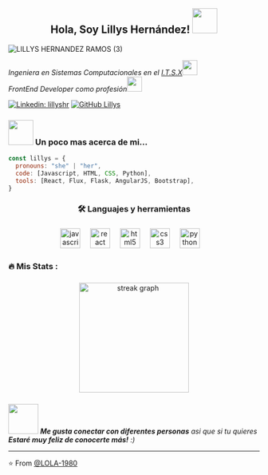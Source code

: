 <h2 align="center"> Hola, Soy Lillys Hernández! <img src="https://media.giphy.com/media/mGcNjsfWAjY5AEZNw6/giphy.gif" width="50"></h2>

![LILLYS HERNANDEZ RAMOS (3)](https://github.com/LOLA-1980/LOLA-1980/assets/109870340/6e283669-c956-4b52-841f-95d19865c200)

<p><em>Ingeniera en Sistemas Computacionales en el <a href="http://www.unb.br">I.T.S.X</a><img src="https://media.giphy.com/media/fYSnHlufseco8Fh93Z/giphy.gif" width="30"></br>FrontEnd Developer como profesión<img src="https://media.giphy.com/media/WUlplcMpOCEmTGBtBW/giphy.gif" width="30"> 
</em></p>

[![Linkedin: lillyshr](https://img.shields.io/badge/-lillyshr-blue?style=flat-square&logo=Linkedin&logoColor=white&link=https://www.linkedin.com/in/lillyshr/)](https://www.linkedin.com/in/lillyshr/)
[![GitHub Lillys](https://img.shields.io/github/followers/LOLA-1980?label=follow&style=social)](https://github.com/LOLA-1980)


### <img src="https://media.giphy.com/media/VgCDAzcKvsR6OM0uWg/giphy.gif" width="50"> Un poco mas acerca de mi...  

```javascript
const lillys = {
  pronouns: "she" | "her",
  code: [Javascript, HTML, CSS, Python],
  tools: [React, Flux, Flask, AngularJS, Bootstrap],
}
```

<h3 align="center">🛠 Languajes y herramientas</h3>

###

<div align="center">
  <img src="https://cdn.jsdelivr.net/gh/devicons/devicon/icons/javascript/javascript-original.svg" height="40" alt="javascript logo"  />
  <img width="12" />
  <img src="https://cdn.jsdelivr.net/gh/devicons/devicon/icons/react/react-original.svg" height="40" alt="react logo"  />
  <img width="12" />
  <img src="https://cdn.jsdelivr.net/gh/devicons/devicon/icons/html5/html5-original.svg" height="40" alt="html5 logo"  />
  <img width="12" />
  <img src="https://cdn.jsdelivr.net/gh/devicons/devicon/icons/css3/css3-original.svg" height="40" alt="css3 logo"  />
  <img width="12" />
  <img src="https://cdn.jsdelivr.net/gh/devicons/devicon/icons/python/python-original.svg" height="40" alt="python logo"  />
  <img width="12" />
</div>

###

<h3 align="left">🔥   Mis Stats :</h3>

###

<div align="center">
  <img src="https://streak-stats.demolab.com?user=maurodesouza&locale=en&mode=daily&theme=dark&hide_border=false&border_radius=5&order=3" height="220" alt="streak graph"  />
</div>

###

<img src="https://media.giphy.com/media/LnQjpWaON8nhr21vNW/giphy.gif" width="60"> <em><b>Me gusta conectar con diferentes personas</b> asi que si tu quieres <b>Estaré muy feliz de conocerte más!</b> :)</em>

---

⭐️ From [@LOLA-1980](https://github.com/LOLA-1980)


<!--
**LOLA-1980/LOLA-1980** is a ✨ _special_ ✨ repository because its `README.md` (this file) appears on your GitHub profile.

Here are some ideas to get you started:

- 🔭 I’m currently working on ...
- 🌱 I’m currently learning ...
- 👯 I’m looking to collaborate on ...
- 🤔 I’m looking for help with ...
- 💬 Ask me about ...
- 📫 How to reach me: ...
- 😄 Pronouns: ...
- ⚡ Fun fact: ...
-->
